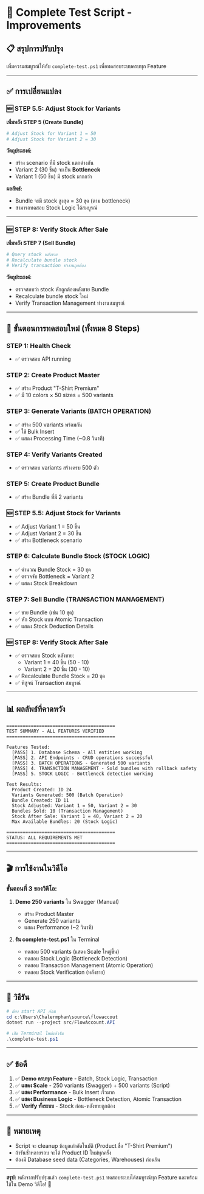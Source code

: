 # 🔧 Complete Test Script - Improvements

## 📋 สรุปการปรับปรุง

เพิ่มความสมบูรณ์ให้กับ `complete-test.ps1` เพื่อทดสอบระบบครบทุก Feature

---

## ✅ การเปลี่ยนแปลง

### 🆕 STEP 5.5: Adjust Stock for Variants

**เพิ่มหลัง STEP 5 (Create Bundle)**

```powershell
# Adjust Stock for Variant 1 = 50
# Adjust Stock for Variant 2 = 30
```

**วัตถุประสงค์:**
- สร้าง scenario ที่มี stock แตกต่างกัน
- Variant 2 (30 ชิ้น) จะเป็น **Bottleneck**
- Variant 1 (50 ชิ้น) มี stock มากกว่า

**ผลลัพธ์:**
- Bundle จะมี stock สูงสุด = 30 ชุด (ตาม bottleneck)
- สามารถทดสอบ Stock Logic ได้สมบูรณ์

---

### 🆕 STEP 8: Verify Stock After Sale

**เพิ่มหลัง STEP 7 (Sell Bundle)**

```powershell
# Query stock หลังขาย
# Recalculate bundle stock
# Verify transaction ทำงานถูกต้อง
```

**วัตถุประสงค์:**
- ตรวจสอบว่า stock หักถูกต้องหลังขาย Bundle
- Recalculate bundle stock ใหม่
- Verify Transaction Management ทำงานสมบูรณ์

---

## 🎯 ขั้นตอนการทดสอบใหม่ (ทั้งหมด 8 Steps)

### STEP 1: Health Check
- ✅ ตรวจสอบ API running

### STEP 2: Create Product Master
- ✅ สร้าง Product "T-Shirt Premium"
- ✅ มี 10 colors × 50 sizes = 500 variants

### STEP 3: Generate Variants (BATCH OPERATION)
- ✅ สร้าง 500 variants พร้อมกัน
- ✅ ใช้ Bulk Insert
- ✅ แสดง Processing Time (~0.8 วินาที)

### STEP 4: Verify Variants Created
- ✅ ตรวจสอบ variants สร้างครบ 500 ตัว

### STEP 5: Create Product Bundle
- ✅ สร้าง Bundle ที่มี 2 variants

### 🆕 STEP 5.5: Adjust Stock for Variants
- ✅ Adjust Variant 1 = 50 ชิ้น
- ✅ Adjust Variant 2 = 30 ชิ้น
- ✅ สร้าง Bottleneck scenario

### STEP 6: Calculate Bundle Stock (STOCK LOGIC)
- ✅ คำนวณ Bundle Stock = 30 ชุด
- ✅ ตรวจจับ Bottleneck = Variant 2
- ✅ แสดง Stock Breakdown

### STEP 7: Sell Bundle (TRANSACTION MANAGEMENT)
- ✅ ขาย Bundle (เช่น 10 ชุด)
- ✅ หัก Stock แบบ Atomic Transaction
- ✅ แสดง Stock Deduction Details

### 🆕 STEP 8: Verify Stock After Sale
- ✅ ตรวจสอบ Stock หลังขาย:
  - Variant 1 = 40 ชิ้น (50 - 10)
  - Variant 2 = 20 ชิ้น (30 - 10)
- ✅ Recalculate Bundle Stock = 20 ชุด
- ✅ พิสูจน์ Transaction สมบูรณ์

---

## 📊 ผลลัพธ์ที่คาดหวัง

```
========================================
TEST SUMMARY - ALL FEATURES VERIFIED
========================================

Features Tested:
  [PASS] 1. Database Schema - All entities working
  [PASS] 2. API Endpoints - CRUD operations successful
  [PASS] 3. BATCH OPERATIONS - Generated 500 variants
  [PASS] 4. TRANSACTION MANAGEMENT - Sold bundles with rollback safety
  [PASS] 5. STOCK LOGIC - Bottleneck detection working

Test Results:
  Product Created: ID 24
  Variants Generated: 500 (Batch Operation)
  Bundle Created: ID 11
  Stock Adjusted: Variant 1 = 50, Variant 2 = 30
  Bundles Sold: 10 (Transaction Management)
  Stock After Sale: Variant 1 = 40, Variant 2 = 20
  Max Available Bundles: 20 (Stock Logic)

========================================
STATUS: ALL REQUIREMENTS MET
========================================
```

---

## 🎬 การใช้งานในวิดีโอ

### ขั้นตอนที่ 3 ของวิดีโอ:

1. **Demo 250 variants** ใน Swagger (Manual)
   - สร้าง Product Master
   - Generate 250 variants
   - แสดง Performance (~2 วินาที)

2. **รัน complete-test.ps1** ใน Terminal
   - ทดสอบ 500 variants (แสดง Scale ใหญ่ขึ้น)
   - ทดสอบ Stock Logic (Bottleneck Detection)
   - ทดสอบ Transaction Management (Atomic Operation)
   - ทดสอบ Stock Verification (หลังขาย)

---

## 🔧 วิธีรัน

```powershell
# ต้อง start API ก่อน
cd c:\Users\Chalermphan\source\flowaccout
dotnet run --project src/FlowAccount.API

# เปิด Terminal ใหม่แล้วรัน
.\complete-test.ps1
```

---

## ✅ ข้อดี

1. ✅ **Demo ครบทุก Feature** - Batch, Stock Logic, Transaction
2. ✅ **แสดง Scale** - 250 variants (Swagger) + 500 variants (Script)
3. ✅ **แสดง Performance** - Bulk Insert เร็วมาก
4. ✅ **แสดง Business Logic** - Bottleneck Detection, Atomic Transaction
5. ✅ **Verify ทั้งระบบ** - Stock ก่อน-หลังขายถูกต้อง

---

## 📝 หมายเหตุ

- Script จะ cleanup ข้อมูลเก่าอัตโนมัติ (Product ชื่อ "T-Shirt Premium")
- ถ้ารันซ้ำหลายรอบ จะได้ Product ID ใหม่ทุกครั้ง
- ต้องมี Database seed data (Categories, Warehouses) ก่อนรัน

---

**สรุป:** หลังจากปรับปรุงแล้ว `complete-test.ps1` ทดสอบระบบได้สมบูรณ์ทุก Feature และพร้อมใช้ใน Demo วิดีโอ! 🚀

